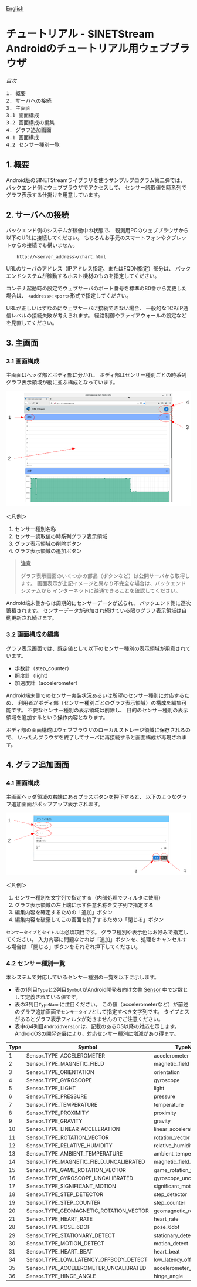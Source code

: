 <!--
Copyright (C) 2020-2021 National Institute of Informatics

Licensed to the Apache Software Foundation (ASF) under one
or more contributor license agreements.  See the NOTICE file
distributed with this work for additional information
regarding copyright ownership.  The ASF licenses this file
to you under the Apache License, Version 2.0 (the
"License"); you may not use this file except in compliance
with the License.  You may obtain a copy of the License at

  http://www.apache.org/licenses/LICENSE-2.0

Unless required by applicable law or agreed to in writing,
software distributed under the License is distributed on an
"AS IS" BASIS, WITHOUT WARRANTIES OR CONDITIONS OF ANY
KIND, either express or implied.  See the License for the
specific language governing permissions and limitations
under the License.
-->

[English](TUTORIAL-ANDROID-STEP2-WEBBROWSER.en.md)

# チュートリアル - SINETStream Androidのチュートリアル用ウェブブラウザ

<em>目次</em>
<pre>
1. 概要
2. サーバへの接続
3. 主画面
3.1 画面構成
3.2 画面構成の編集
4. グラフ追加画面
4.1 画面構成
4.2 センサー種別一覧
</pre>


## 1. 概要

Android版のSINETStreamライブラリを使うサンプルプログラム第二弾では、
バックエンド側にウェブブラウザでアクセスして、
センサー読取値を時系列でグラフ表示する仕掛けを用意しています。


## 2. サーバへの接続

バックエンド側のシステムが稼働中の状態で、
観測用PCのウェブブラウザから以下のURLに接続してください。
もちろんお手元のスマートフォンやタブレットからの接続でも構いません。

```
    http://<server_address>/chart.html
```

URLのサーバのアドレス（IPアドレス指定、またはFQDN指定）部分は、
バックエンドシステムが稼動するホスト機材のものを指定してください。

コンテナ起動時の設定でウェブサーバのポート番号を標準の80番から変更した場合は、
`<address>:<port>`形式で指定してください。

URLが正しいはずなのにウェブサーバに接続できない場合、
一般的なTCP/IP通信レベルの接続失敗が考えられます。
経路制御やファイアウォールの設定などを見直してください。


## 3. 主画面
### 3.1 画面構成

主画面はヘッダ部とボディ部に分かれ、
ボディ部はセンサー種別ごとの時系列グラフ表示領域が縦に並ぶ構成となっています。

![グラフ表示画面](images/step2/graph_main_window.png)

＜凡例＞
1. センサー種別名称
2. センサー読取値の時系列グラフ表示領域
3. グラフ表示領域の削除ボタン
4. グラフ表示領域の追加ボタン

> **注意**
>
> グラフ表示画面のいくつかの部品（ボタンなど）は公開サーバから取得します。
> 画面表示が上記イメージと異なり不完全な場合は、バックエンドシステムから
> インターネットに疎通できることを確認してください。

Android端末側からは周期的にセンサーデータが送られ、
バックエンド側に逐次蓄積されます。
センサーデータが追加され続けている限りグラフ表示領域は自動更新され続けます。


### 3.2 画面構成の編集

グラフ表示画面では、既定値として以下のセンサー種別の表示領域が用意されています。
* 歩数計（step_counter）
* 照度計（light）
* 加速度計（accelerometer）

Android端末側でのセンサー実装状況あるいは所望のセンサー種別に対応するため、
利用者がボディ部（センサー種別ごとのグラフ表示領域）の構成を編集可能です。
不要なセンサー種別の表示領域は削除し、
目的のセンサー種別の表示領域を追加するという操作内容となります。

ボディ部の画面構成はウェブブラウザのローカルストレージ領域に保存されるので、
いったんブラウザを終了してサーバに再接続すると画面構成が再現されます。


## 4. グラフ追加画面
### 4.1 画面構成

主画面ヘッダ領域の右端にあるプラスボタンを押下すると、
以下のようなグラフ追加画面がポップアップ表示されます。

![グラフ追加画面](images/step2/graph_add_window.png)

＜凡例＞
1. センサー種別を文字列で指定する（内部処理でフィルタに使用）
2. グラフ表示領域の左上端に示す任意名称を文字列で指定する
3. 編集内容を確定するための「追加」ボタン
4. 編集内容を破棄してこの画面を終了するための「閉じる」ボタン

`センサータイプ`と`タイトル`は必須項目です。
グラフ種別や表示色はお好みで指定してください。
入力内容に問題なければ「追加」ボタンを、処理をキャンセルする場合は
「閉じる」ボタンをそれぞれ押下してください。


### 4.2 センサー種別一覧

本システムで対応しているセンサー種別の一覧を以下に示します。

* 表の1列目`Type`と2列目`Symbol`がAndroid開発者向け文書
[Sensor](https://developer.android.com/reference/android/hardware/Sensor)
中で定数として定義されている値です。
* 表の3列目`TypeName`に注目ください。
この値（accelerometerなど）が前述のグラフ追加画面で`センサータイプ`として指定すべき文字列です。
タイプミスがあるとグラフ表示フィルタが効きませんのでご注意ください。
* 表中の4列目`AndroidVersion`は、記載のあるOS以降の対応を示します。
AndroidOSの開発進展により、対応センサー種別に増減があり得ます。

|Type|Symbol|TypeName|AndroidVersion|
|---|---|---|---|
|1|Sensor.TYPE_ACCELEROMETER|accelerometer||
|2|Sensor.TYPE_MAGNETIC_FIELD|magnetic_field||
|3|Sensor.TYPE_ORIENTATION|orientation||
|4|Sensor.TYPE_GYROSCOPE|gyroscope||
|5|Sensor.TYPE_LIGHT|light||
|6|Sensor.TYPE_PRESSURE|pressure||
|7|Sensor.TYPE_TEMPERATURE|temperature||
|8|Sensor.TYPE_PROXIMITY|proximity||
|9|Sensor.TYPE_GRAVITY|gravity||
|10|Sensor.TYPE_LINEAR_ACCELERATION|linear_acceleration||
|11|Sensor.TYPE_ROTATION_VECTOR|rotation_vector||
|12|Sensor.TYPE_RELATIVE_HUMIDITY|relative_humidity||
|13|Sensor.TYPE_AMBIENT_TEMPERATURE|ambient_temperature||
|14|Sensor.TYPE_MAGNETIC_FIELD_UNCALIBRATED|magnetic_field_uncalibrated||
|15|Sensor.TYPE_GAME_ROTATION_VECTOR|game_rotation_vector||
|16|Sensor.TYPE_GYROSCOPE_UNCALIBRATED|gyroscope_uncalibrated||
|17|Sensor.TYPE_SIGNIFICANT_MOTION|significant_motion||
|18|Sensor.TYPE_STEP_DETECTOR|step_detector||
|19|Sensor.TYPE_STEP_COUNTER|step_counter||
|20|Sensor.TYPE_GEOMAGNETIC_ROTATION_VECTOR|geomagnetic_rotation_vector||
|21|Sensor.TYPE_HEART_RATE|heart_rate|Android 4.4W+|
|28|Sensor.TYPE_POSE_6DOF|pose_6dof|Android 7.0+|
|29|Sensor.TYPE_STATIONARY_DETECT|stationary_detect|Android 7.0+|
|30|Sensor.TYPE_MOTION_DETECT|motion_detect|Android 7.0+|
|31|Sensor.TYPE_HEART_BEAT|heart_beat|Android 7.0+|
|34|Sensor.TYPE_LOW_LATENCY_OFFBODY_DETECT|low_latency_offbody_detect|Android 8.0+|
|35|Sensor.TYPE_ACCELEROMETER_UNCALIBRATED|accelerometer_uncalibrated|Android 8.0+|
|36|Sensor.TYPE_HINGE_ANGLE|hinge_angle|Android 11+|

